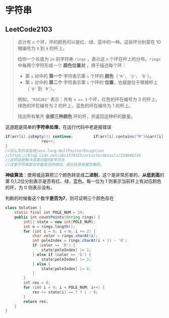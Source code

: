 # 字符串

## LeetCode2103

> 总计有 `n` 个环，环的颜色可以是红、绿、蓝中的一种。这些环分别穿在 10 根编号为 `0` 到 `9` 的杆上。
>
> 给你一个长度为 `2n` 的字符串 `rings` ，表示这 `n` 个环在杆上的分布。`rings` 中每两个字符形成一个 **颜色位置对** ，用于描述每个环：
>
> - 第 `i` 对中的 **第一个** 字符表示第 `i` 个环的 **颜色**（`'R'`、`'G'`、`'B'`）。
> - 第 `i` 对中的 **第二个** 字符表示第 `i` 个环的 **位置**，也就是位于哪根杆上（`'0'` 到 `'9'`）。
>
> 例如，`"R3G2B1"` 表示：共有 `n == 3` 个环，红色的环在编号为 3 的杆上，绿色的环在编号为 2 的杆上，蓝色的环在编号为 1 的杆上。
>
> 找出所有集齐 **全部三种颜色** 环的杆，并返回这种杆的数量。

这道题是简单的**字符串处理**，在运行代码中老是报错误

```java
if(arr[i].isEmpty()) continue;         if(arr[i].contains("R")&&arr[i].contains("G")&&arr[i].contains("B")){
                res++;
}
//这么写的话会报java.lang.NullPointerException
//https://blog.csdn.net/abc2576325/article/details/134046216
//此网站是解决该类问题的6中方法
//这是字符串题目中最常见的错误，是比较容易被忽略的。
```

**神级算法**：使用或运算把三个颜色转变成**二进制**，这个是非常厉害的，**从低到高**的第 0,1,2位分别表示是否有红、绿、蓝色。每一位为 1 则表示当前杆上有对应颜色的环，为 0 则表示没有。

判断的时候看这个数字**是否为7**，则可证明三个颜色存在

```java
class Solution {
    static final int POLE_NUM = 10;
    public int countPoints(String rings) {
        int[] state = new int[POLE_NUM];
        int n = rings.length();
        for (int i = 0; i < n; i += 2) {
            char color = rings.charAt(i);
            int poleIndex = rings.charAt(i + 1) - '0';
            if (color == 'R') {
                state[poleIndex] |= 1;
            } else if (color == 'G') {
                state[poleIndex] |= 2;
            } else {
                state[poleIndex] |= 4;
            }
        }
        int res = 0;
        for (int i = 0; i < POLE_NUM; i++) {
            res += state[i] == 7 ? 1 : 0;
        }
        return res;
    }
}
```

